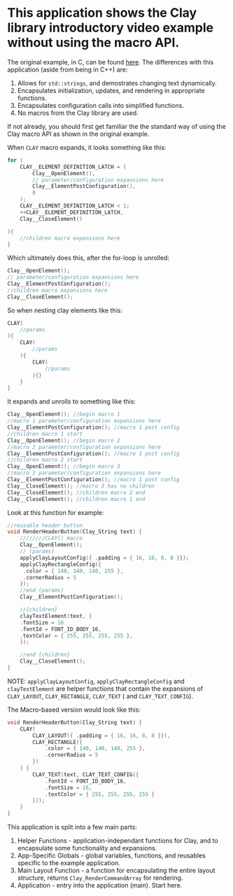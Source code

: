  # This application shows the Clay library introductory video example without using the macro API.
The original example, in C, can be found [here](https://github.com/nicbarker/clay/tree/main/examples/introducing-clay-video-demo).
The differences with this application (aside from being in C++) are: 

1. Allows for `std::strings`, and demostrates changing text dynamically.
2. Encapsulates initialization, updates, and rendering in appropriate functions.
3. Encapsulates configuration calls into simplified functions.
4. No macros from the Clay library are used.
    
If not already, you should first get familiar the the standard way of using the Clay macro API as shown in the original example.

When `CLAY` macro expands, it looks something like this:
 ```cpp
 for ( 
     CLAY__ELEMENT_DEFINITION_LATCH = (
         Clay__OpenElement(), 
         // parameter/configuration expansions here
         Clay__ElementPostConfiguration(), 
         0
     ); 
     CLAY__ELEMENT_DEFINITION_LATCH < 1; 
     ++CLAY__ELEMENT_DEFINITION_LATCH, 
     Clay__CloseElement() 
 
 ){
     //children macro expansions here
 }
```
Which ultimately does this, after the for-loop is unrolled:
```cpp
Clay__OpenElement();
// parameter/configuration expansions here
Clay__ElementPostConfiguration();
//children macro expansions here
Clay__CloseElement();
```
So when nesting clay elements like this:
```cpp
CLAY(
    //params
){
    CLAY(
        //params
    ){
        CLAY(
            //params
        ){}
    }
}
```
It expands and unrolls to something like this:
```cpp
Clay__OpenElement(); //begin macro 1
//macro 1 parameter/configuration expansions here
Clay__ElementPostConfiguration(); //macro 1 post config
//children macro 1 start
Clay__OpenElement(); //begin macro 2
//macro 2 parameter/configuration expansions here
Clay__ElementPostConfiguration(); //macro 1 post config
//children macro 2 start
Clay__OpenElement(); //begin macro 3
//macro 3 parameter/configuration expansions here
Clay__ElementPostConfiguration(); //macro 1 post config
Clay__CloseElement(); //macro 3 has no children
Clay__CloseElement(); //children macro 2 end
Clay__CloseElement(); //children macro 1 end
```

Look at this function for example:
```cpp
//reusable header button
void RenderHeaderButton(Clay_String text) {
    ////////CLAY() macro
    Clay__OpenElement(); 
    // (params)
    applyClayLayoutConfig({ .padding = { 16, 16, 8, 8 }}); 
    applyClayRectangleConfig({
     .color = { 140, 140, 140, 255 },
     .cornerRadius = 5 
    });
    //end (params)
    Clay__ElementPostConfiguration();

    //{children}
    clayTextElement(text, { 
    .fontSize = 16 
    .fontId = FONT_ID_BODY_16, 
    .textColor = { 255, 255, 255, 255 }, 
    });

    //end {children}
    Clay__CloseElement();
}
```
NOTE: `applyClayLayoutConfig`, `applyClayRectangleConfig` and `clayTextElement` are helper functions that contain the expansions of `CLAY_LAYOUT`, `CLAY_RECTANGLE`, `CLAY_TEXT` ( and `CLAY_TEXT_CONFIG`).

The Macro-based version would look like this:
```cpp
void RenderHeaderButton(Clay_String text) {
    CLAY(
        CLAY_LAYOUT({ .padding = { 16, 16, 8, 8 }}),
        CLAY_RECTANGLE({
            .color = { 140, 140, 140, 255 },
            .cornerRadius = 5
        })
    ) {
        CLAY_TEXT(text, CLAY_TEXT_CONFIG({
            .fontId = FONT_ID_BODY_16,
            .fontSize = 16,
            .textColor = { 255, 255, 255, 255 }
        }));
    }
}
```

This application is split into a few main parts:
1. Helper Functions - application-independant functions for Clay, and to encapsulate some functionality and expansions.
2. App-Specific Globals - global variables, functions, and reusables specific to the example application.
3. Main Layout Function - a function for encapsulating the entire layout structure, returns `Clay_RenderCommandArray` for rendering.
4. Application - entry into the application (main). Start here.
